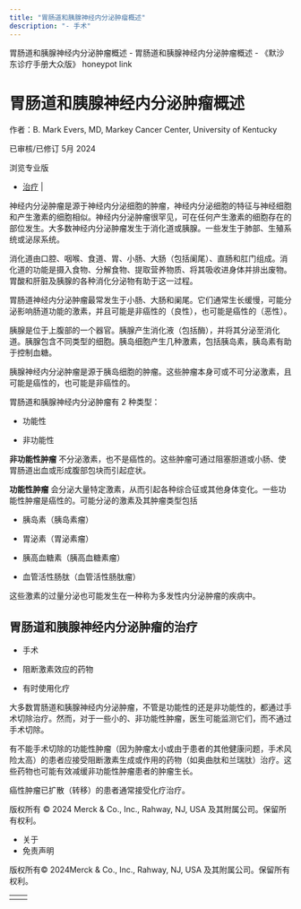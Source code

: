 ```yaml
---
title: "胃肠道和胰腺神经内分泌肿瘤概述"
description: "- 手术"
---
```


﻿胃肠道和胰腺神经内分泌肿瘤概述 \- 胃肠道和胰腺神经内分泌肿瘤概述 \- 《默沙东诊疗手册大众版》 honeypot link

# 胃肠道和胰腺神经内分泌肿瘤概述

作者：B. Mark Evers, MD, Markey Cancer Center, University of Kentucky

已审核/已修订 5月 2024

浏览专业版

- [治疗](#治疗_v26291361_zh) \|

神经内分泌肿瘤是源于神经内分泌细胞的肿瘤，神经内分泌细胞的特征与神经细胞和产生激素的细胞相似。神经内分泌肿瘤很罕见，可在任何产生激素的细胞存在的部位发生。大多数神经内分泌肿瘤发生于消化道或胰腺。一些发生于肺部、生殖系统或泌尿系统。

消化道由口腔、咽喉、食道、胃、小肠、大肠（包括阑尾）、直肠和肛门组成。消化道的功能是摄入食物、分解食物、提取营养物质、将其吸收进身体并排出废物。胃酸和肝脏及胰腺的各种消化分泌物有助于这一过程。

胃肠道神经内分泌肿瘤最常发生于小肠、大肠和阑尾。它们通常生长缓慢，可能分泌影响肠道功能的激素，并且可能是非癌性的（良性），也可能是癌性的（恶性）。

胰腺是位于上腹部的一个器官。胰腺产生消化液（包括酶），并将其分泌至消化道。胰腺包含不同类型的细胞。胰岛细胞产生几种激素，包括胰岛素，胰岛素有助于控制血糖。

胰腺神经内分泌肿瘤是源于胰岛细胞的肿瘤。这些肿瘤本身可或不可分泌激素，且可能是癌性的，也可能是非癌性的。

胃肠道和胰腺神经内分泌肿瘤有 2 种类型：

- 功能性

- 非功能性


**非功能性肿瘤** 不分泌激素，也不是癌性的。这些肿瘤可通过阻塞胆道或小肠、使胃肠道出血或形成腹部包块而引起症状。

**功能性肿瘤** 会分泌大量特定激素，从而引起各种综合征或其他身体变化。一些功能性肿瘤是癌性的。可能分泌的激素及其肿瘤类型包括

- 胰岛素（胰岛素瘤）

- 胃泌素（胃泌素瘤）

- 胰高血糖素（胰高血糖素瘤）

- 血管活性肠肽（血管活性肠肽瘤）


这些激素的过量分泌也可能发生在一种称为多发性内分泌肿瘤的疾病中。

## 胃肠道和胰腺神经内分泌肿瘤的治疗

- 手术

- 阻断激素效应的药物

- 有时使用化疗


大多数胃肠道和胰腺神经内分泌肿瘤，不管是功能性的还是非功能性的，都通过手术切除治疗。然而，对于一些小的、非功能性肿瘤，医生可能监测它们，而不通过手术切除。

有不能手术切除的功能性肿瘤（因为肿瘤太小或由于患者的其他健康问题，手术风险太高）的患者应接受阻断激素生成或作用的药物（如奥曲肽和兰瑞肽）治疗。这些药物也可能有效减缓非功能性肿瘤患者的肿瘤生长。

癌性肿瘤已扩散（转移）的患者通常接受化疗治疗。



版权所有 © 2024
Merck & Co., Inc., Rahway, NJ, USA 及其附属公司。保留所有权利。

- 关于
- 免责声明

版权所有© 2024Merck & Co., Inc., Rahway, NJ, USA 及其附属公司。保留所有权利。

|     |     |
| --- | --- |
|  |  |